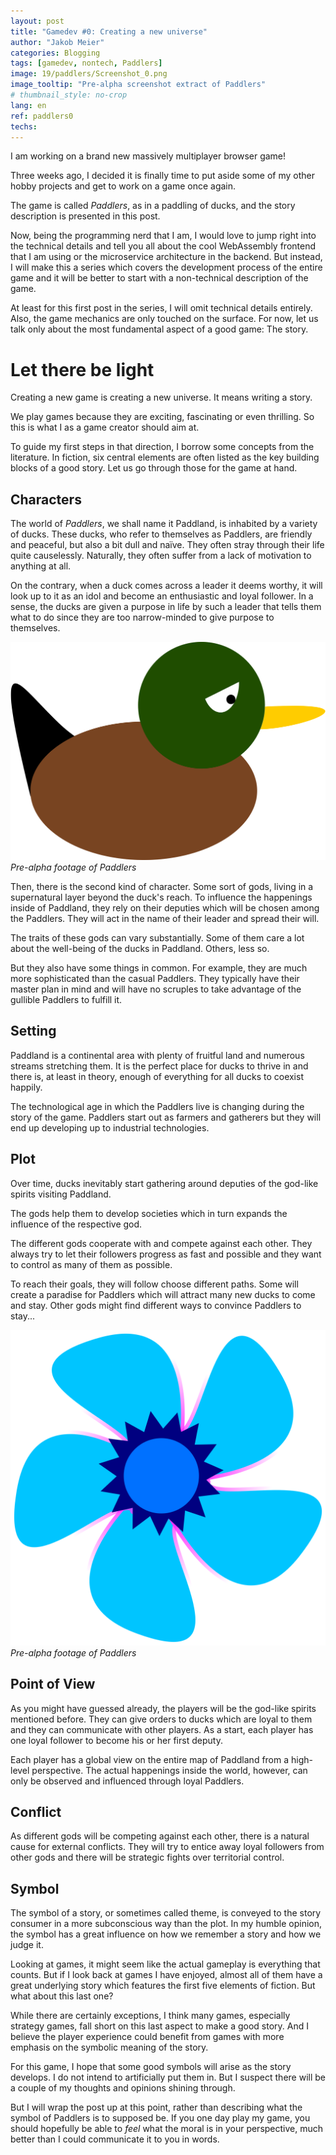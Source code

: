 ```yaml
---
layout: post
title: "Gamedev #0: Creating a new universe"
author: "Jakob Meier"
categories: Blogging
tags: [gamedev, nontech, Paddlers]
image: 19/paddlers/Screenshot_0.png
image_tooltip: "Pre-alpha screenshot extract of Paddlers"
# thumbnail_style: no-crop
lang: en
ref: paddlers0
techs: 
---
```


<p class="intro">I am working on a brand new massively multiplayer browser game!</p>

Three weeks ago, I decided it is finally time to put aside some of my other hobby projects and get to work on a game once again.

The game is called *Paddlers*, as in a paddling of ducks, and the story description is presented in this post.

Now, being the programming nerd that I am, I would love to jump right into the technical details and tell you all about the cool WebAssembly frontend that I am using or the microservice architecture in the backend. 
But instead, I will make this a series which covers the development process of the entire game and it will be better to start with a non-technical description of the game.

At least for this first post in the series, I will omit technical details entirely. Also, the game mechanics are only touched on the surface. For now, let us talk only about the most fundamental aspect of a good game: The story. 


# Let there be light

Creating a new game is creating a new universe. 
It means writing a story.

We play games because they are exciting, fascinating or even thrilling.
So this is what I as a game creator should aim at. 

To guide my first steps in that direction, I borrow some concepts from the literature.
In fiction, six central elements are often listed as the key building blocks of a good story.
Let us go through those for the game at hand.

## Characters

The world of *Paddlers*, we shall name it Paddland, is inhabited by a variety of ducks. These ducks, who refer to themselves as Paddlers, are friendly and peaceful, but also a bit dull and naïve. They often stray through their life quite causelessly. Naturally, they often suffer from a lack of motivation to anything at all.

On the contrary, when a duck comes across a leader it deems worthy, it will look up to it as an idol and become an enthusiastic and loyal follower. In a sense, the ducks are given a purpose in life by such a leader that tells them what to do since they are too narrow-minded to give purpose to themselves.

![Image: A simple duck sprite template.](/assets/img/19/paddlers/simple_duck_sad.svg#center)
*Pre-alpha footage of Paddlers*

Then, there is the second kind of character. 
Some sort of gods, living in a supernatural layer beyond the duck's reach.
To influence the happenings inside of Paddland, they rely on their deputies which will be chosen among the Paddlers. They will act in the name of their leader and spread their will.

The traits of these gods can vary substantially. Some of them care a lot about the well-being of the ducks in Paddland. Others, less so. 

But they also have some things in common. For example, they are much more sophisticated than the casual Paddlers. They typically have their master plan in mind and will have no scruples to take advantage of the gullible Paddlers  to fulfill it.

## Setting 

Paddland is a continental area with plenty of fruitful land and numerous streams stretching them.
It is the perfect place for ducks to thrive in and there is, at least in theory, enough of everything for all ducks to coexist happily.

The technological age in which the Paddlers live is changing during the story of the game. Paddlers start out as farmers and gatherers but they will end up developing up to industrial technologies. 

## Plot

Over time, ducks inevitably start gathering around deputies of the god-like spirits visiting Paddland.

The gods help them to develop societies which in turn expands the influence of the respective god.

The different gods cooperate with and compete against each other. They always try to let their followers progress as fast and possible and they want to control as many of them as possible. 

To reach their goals, they will follow choose different paths. Some will create a paradise for Paddlers which will attract many new ducks to come and stay. Other gods might find different ways to convince Paddlers to stay...

![Image: An early sketch of mine for flowers in the game.](/assets/img/19/paddlers/flower_head.svg#center)
*Pre-alpha footage of Paddlers*

## Point of View

As you might have guessed already, the players will be the god-like spirits mentioned before. They can give orders to ducks which are loyal to them and they can communicate with other players. As a start, each player has one loyal follower to become his or her first deputy. 

Each player has a global view on the entire map of Paddland from a high-level perspective. The actual happenings inside the world, however, can only be observed and influenced through loyal Paddlers.

## Conflict

As different gods will be competing against each other, there is a natural cause for external conflicts.
They will try to entice away loyal followers from other gods and there will be strategic fights over territorial control.

## Symbol

The symbol of a story, or sometimes called theme, is conveyed to the story consumer in a more subconscious way than the plot. In my humble opinion, the symbol has a great influence on how we remember a story and how we judge it.

Looking at games, it might seem like the actual gameplay is everything that counts. But if I look back at games I have enjoyed, almost all of them have a great underlying story which features the first five elements of fiction. But what about this last one?

While there are certainly exceptions, I think many games, especially strategy games, fall short on this last aspect to make a good story. And I believe the player experience could benefit from games with more emphasis on the symbolic meaning of the story.

For this game, I hope that some good symbols will arise as the story develops. I do not intend to artificially put them in. But I suspect there will be a couple of my thoughts and opinions shining through.

But I will wrap the post up at this point, rather than describing what the symbol of Paddlers is to supposed be. If you one day play my game, you should hopefully be able to *feel* what the moral is in your perspective, much better than I could communicate it to you in words.